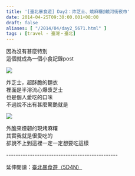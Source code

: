 ```yaml
---
title: '[臺北暴食遊] Day2：炸芝士、燒麻糬@饒河街夜市'
date: 2014-04-25T09:30:00.001+08:00
draft: false
aliases: [ "/2014/04/day2_5671.html" ]
tags : [travel - 臺灣・臺北]
---
```


因為沒有甚麼特別  
這個就成為一個小食記錄post  

[![](https://4.bp.blogspot.com/-OcTZ86JfPvA/XDGgcSGXELI/AAAAAAAAEg0/UOMzn1k0ux0Uq7yO9yvGRa_mu6sjLSyGgCLcBGAs/s640/63.jpg)](https://4.bp.blogspot.com/-OcTZ86JfPvA/XDGgcSGXELI/AAAAAAAAEg0/UOMzn1k0ux0Uq7yO9yvGRa_mu6sjLSyGgCLcBGAs/s1600/63.jpg)

炸芝士，超酥脆的麵衣  
裡面是半溶流心爆漿芝士  
也是個人愛吃的口味  
不過說不出有甚麼驚艷就是  

[![](https://1.bp.blogspot.com/-S4PMjPtr4Ys/XDGggwFXmYI/AAAAAAAAEg8/JiJQLRE0T4MhU0kLCa6IL5hprBt03x0TgCLcBGAs/s640/64.jpg)](https://1.bp.blogspot.com/-S4PMjPtr4Ys/XDGggwFXmYI/AAAAAAAAEg8/JiJQLRE0T4MhU0kLCa6IL5hprBt03x0TgCLcBGAs/s1600/64.jpg)

外脆來煙韌的現烤麻糬  
其實我就是很愛吃的  
卻說不上到這裡一定一定想要吃這樣  
  
\-----------------------------------------------  
  
延伸閱讀：[臺北暴食遊（5D4N）](http://www.hidie.net/2014/05/5d4n.html)